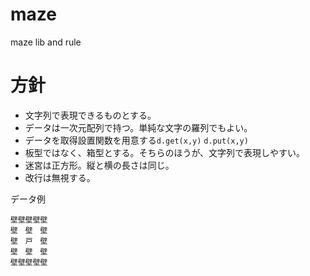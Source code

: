 # maze
maze lib and rule

# 方針
- 文字列で表現できるものとする。
- データは一次元配列で持つ。単純な文字の羅列でもよい。
- データを取得設置関数を用意する```d.get(x,y)``` ```d.put(x,y)```
- 板型ではなく、箱型とする。そちらのほうが、文字列で表現しやすい。
- 迷宮は正方形。縦と横の長さは同じ。
- 改行は無視する。

データ例
```
壁壁壁壁壁
壁　壁　壁
壁　戸　壁
壁　壁　壁
壁壁壁壁壁
```
